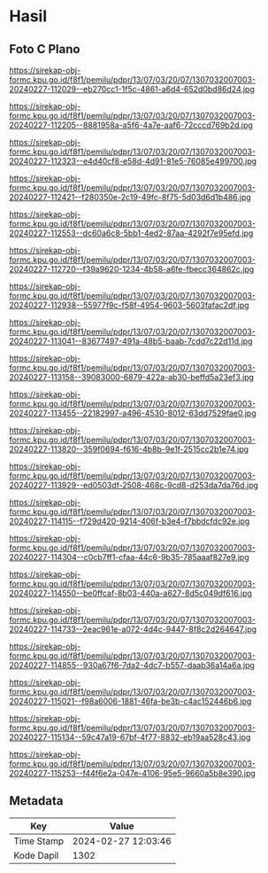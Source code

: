 # Hasil

## Foto C Plano

https://sirekap-obj-formc.kpu.go.id/f8f1/pemilu/pdpr/13/07/03/20/07/1307032007003-20240227-112029--eb270cc1-1f5c-4861-a6d4-652d0bd86d24.jpg

https://sirekap-obj-formc.kpu.go.id/f8f1/pemilu/pdpr/13/07/03/20/07/1307032007003-20240227-112205--8881958a-a5f6-4a7e-aaf6-72cccd769b2d.jpg

https://sirekap-obj-formc.kpu.go.id/f8f1/pemilu/pdpr/13/07/03/20/07/1307032007003-20240227-112323--e4d40cf8-e58d-4d91-81e5-76085e499700.jpg

https://sirekap-obj-formc.kpu.go.id/f8f1/pemilu/pdpr/13/07/03/20/07/1307032007003-20240227-112421--f280350e-2c19-49fc-8f75-5d03d6d1b486.jpg

https://sirekap-obj-formc.kpu.go.id/f8f1/pemilu/pdpr/13/07/03/20/07/1307032007003-20240227-112553--dc60a6c8-5bb1-4ed2-87aa-4292f7e95efd.jpg

https://sirekap-obj-formc.kpu.go.id/f8f1/pemilu/pdpr/13/07/03/20/07/1307032007003-20240227-112720--f39a9620-1234-4b58-a6fe-fbecc364862c.jpg

https://sirekap-obj-formc.kpu.go.id/f8f1/pemilu/pdpr/13/07/03/20/07/1307032007003-20240227-112938--55977f9c-f58f-4954-9603-5603fafac2df.jpg

https://sirekap-obj-formc.kpu.go.id/f8f1/pemilu/pdpr/13/07/03/20/07/1307032007003-20240227-113041--83677497-491a-48b5-baab-7cdd7c22d11d.jpg

https://sirekap-obj-formc.kpu.go.id/f8f1/pemilu/pdpr/13/07/03/20/07/1307032007003-20240227-113158--39083000-6879-422a-ab30-beffd5a23ef3.jpg

https://sirekap-obj-formc.kpu.go.id/f8f1/pemilu/pdpr/13/07/03/20/07/1307032007003-20240227-113455--22182997-a496-4530-8012-63dd7529fae0.jpg

https://sirekap-obj-formc.kpu.go.id/f8f1/pemilu/pdpr/13/07/03/20/07/1307032007003-20240227-113820--359f0694-f616-4b8b-9e1f-2515cc2b1e74.jpg

https://sirekap-obj-formc.kpu.go.id/f8f1/pemilu/pdpr/13/07/03/20/07/1307032007003-20240227-113929--ed0503df-2508-468c-9cd8-d253da7da76d.jpg

https://sirekap-obj-formc.kpu.go.id/f8f1/pemilu/pdpr/13/07/03/20/07/1307032007003-20240227-114115--f729d420-9214-406f-b3e4-f7bbdcfdc92e.jpg

https://sirekap-obj-formc.kpu.go.id/f8f1/pemilu/pdpr/13/07/03/20/07/1307032007003-20240227-114304--c0cb7ff1-cfaa-44c6-9b35-785aaaf827e9.jpg

https://sirekap-obj-formc.kpu.go.id/f8f1/pemilu/pdpr/13/07/03/20/07/1307032007003-20240227-114550--be0ffcaf-8b03-440a-a627-8d5c049df616.jpg

https://sirekap-obj-formc.kpu.go.id/f8f1/pemilu/pdpr/13/07/03/20/07/1307032007003-20240227-114733--2eac961e-a072-4d4c-9447-8f8c2d264647.jpg

https://sirekap-obj-formc.kpu.go.id/f8f1/pemilu/pdpr/13/07/03/20/07/1307032007003-20240227-114855--930a67f6-7da2-4dc7-b557-daab36a14a6a.jpg

https://sirekap-obj-formc.kpu.go.id/f8f1/pemilu/pdpr/13/07/03/20/07/1307032007003-20240227-115021--f98a6006-1881-46fa-be3b-c4ac152446b6.jpg

https://sirekap-obj-formc.kpu.go.id/f8f1/pemilu/pdpr/13/07/03/20/07/1307032007003-20240227-115134--59c47a19-67bf-4f77-8832-eb19aa528c43.jpg

https://sirekap-obj-formc.kpu.go.id/f8f1/pemilu/pdpr/13/07/03/20/07/1307032007003-20240227-115253--f44f6e2a-047e-4106-95e5-9660a5b8e390.jpg


## Metadata

| Key        | Value               |
| ---------- | ------------------- |
| Time Stamp | 2024-02-27 12:03:46 |
| Kode Dapil | 1302                |




